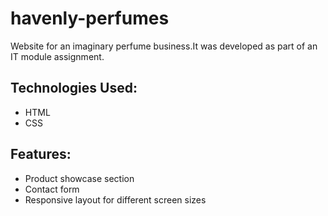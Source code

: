 # havenly-perfumes
Website for an imaginary perfume business.It was developed as part of an IT module assignment.
## Technologies Used:
- HTML
- CSS
## Features:
- Product showcase section
- Contact form
- Responsive layout for different screen sizes

